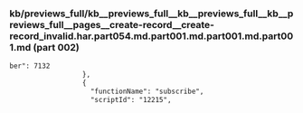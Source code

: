 ### kb/previews_full/kb__previews_full__kb__previews_full__kb__previews_full__pages__create-record__create-record_invalid.har.part054.md.part001.md.part001.md.part001.md (part 002)

```md
ber": 7132
                  },
                  {
                    "functionName": "subscribe",
                    "scriptId": "12215",
                
```

```
